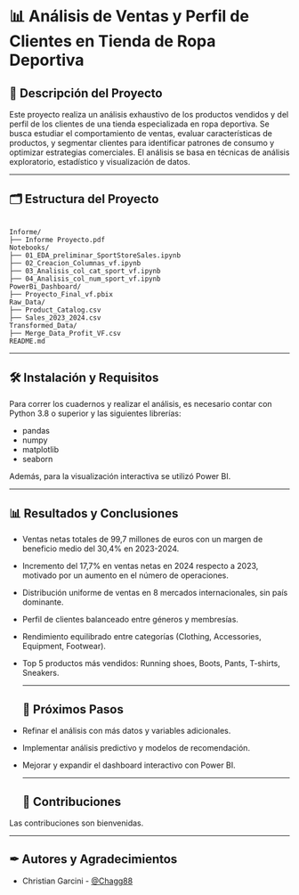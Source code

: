 # 📊 Análisis de Ventas y Perfil de Clientes en Tienda de Ropa Deportiva

## 📖 Descripción del Proyecto
Este proyecto realiza un análisis exhaustivo de los productos vendidos y del perfil de los clientes de una tienda especializada en ropa deportiva. Se busca estudiar el comportamiento de ventas, evaluar características de productos, y segmentar clientes para identificar patrones de consumo y optimizar estrategias comerciales. El análisis se basa en técnicas de análisis exploratorio, estadístico y visualización de datos.

---

## 🗂 Estructura del Proyecto

```

Informe/
├── Informe Proyecto.pdf
Notebooks/
├── 01_EDA_preliminar_SportStoreSales.ipynb
├── 02_Creacion_Columnas_vf.ipynb
├── 03_Analisis_col_cat_sport_vf.ipynb
├── 04_Analisis_col_num_sport_vf.ipynb
PowerBi_Dashboard/
├── Proyecto_Final_vf.pbix
Raw_Data/
├── Product_Catalog.csv
├── Sales_2023_2024.csv
Transformed_Data/
├── Merge_Data_Profit_VF.csv
README.md

```

---

## 🛠 Instalación y Requisitos

Para correr los cuadernos y realizar el análisis, es necesario contar con Python 3.8 o superior y las siguientes librerías:

- pandas  
- numpy  
- matplotlib  
- seaborn  

Además, para la visualización interactiva se utilizó Power BI.

---

## 📊 Resultados y Conclusiones

- Ventas netas totales de 99,7 millones de euros con un margen de beneficio medio del 30,4% en 2023-2024.
- Incremento del 17,7% en ventas netas en 2024 respecto a 2023, motivado por un aumento en el número de operaciones.
- Distribución uniforme de ventas en 8 mercados internacionales, sin país dominante.
- Perfil de clientes balanceado entre géneros y membresías.
- Rendimiento equilibrado entre categorías (Clothing, Accessories, Equipment, Footwear).
- Top 5 productos más vendidos: Running shoes, Boots, Pants, T-shirts, Sneakers.

  ---

  ## 🔄 Próximos Pasos

- Refinar el análisis con más datos y variables adicionales.
- Implementar análisis predictivo y modelos de recomendación.
- Mejorar y expandir el dashboard interactivo con Power BI.

  ---

  ## 🤝 Contribuciones

Las contribuciones son bienvenidas.

 ---

## ✒ Autores y Agradecimientos

- Christian Garcini - [@Chagg88](https://github.com/Chagg88)
